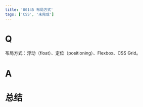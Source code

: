 ```yaml
---
title: '00145 布局方式'
tags: ['CSS', '未完成']
---
```


# Q

布局方式：浮动（float）、定位（positioning）、Flexbox、CSS Grid。

# A



# 总结



<script>
  function func() {

  }
  
</script>